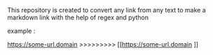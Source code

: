 This repository is created to convert any link from any text to make a markdown link with the help of regex and python

example :

https://some-url.domain >>>>>>>>> [[https://some-url.domain ]]
